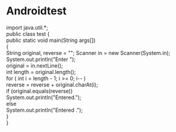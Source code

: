 # Androidtest

import java.util.*;   
public class test
{  
   public static void main(String args[])  
   {  
      String original, reverse = ""; 
      Scanner in = new Scanner(System.in);   
      System.out.println("Enter ");  
      original = in.nextLine();   
      int length = original.length();   
      for ( int i = length - 1; i >= 0; i-- )  
         reverse = reverse + original.charAt(i);  
      if (original.equals(reverse))  
         System.out.println("Entered.");  
      else  
         System.out.println("Entered .");   
   }  
}
